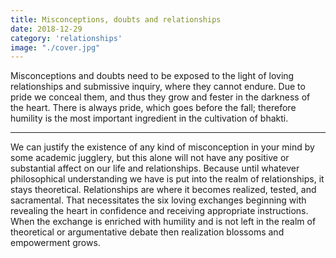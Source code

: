 ```yaml
---
title: Misconceptions, doubts and relationships
date: 2018-12-29
category: 'relationships'
image: "./cover.jpg"
---
```


Misconceptions and doubts need to be exposed to the light of loving relationships and submissive inquiry, where they cannot endure. Due to pride we conceal them, and thus they grow and fester in the darkness of the heart. There is always pride, which goes before the fall; therefore humility is the most important ingredient in the cultivation of bhakti.

******

We can justify the existence of any kind of misconception in your mind by some academic jugglery, but this alone will not have any positive or substantial affect on our life and relationships. Because until whatever philosophical understanding we have is put into the realm of relationships, it stays theoretical. Relationships are where it becomes realized, tested, and sacramental. That necessitates the six loving exchanges beginning with revealing the heart in confidence and receiving appropriate instructions. When the exchange is enriched with humility and is not left in the realm of theoretical or argumentative debate then realization blossoms and empowerment grows.